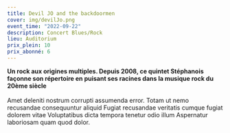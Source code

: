 ```yaml
---
title: Devil JO and the backdoormen
cover: img/devilJo.png
event_time: "2022-09-22" 
description: Concert Blues/Rock
lieu: Auditorium
prix_plein: 10
prix_abonné: 6
---
```


**Un rock aux origines multiples. Depuis 2008, ce quintet Stéphanois façonne son répertoire en
puisant ses racines dans la musique rock du 20ème siècle**
\
\
Amet deleniti nostrum corrupti assumenda error. Totam ut nemo recusandae consequuntur aliquid Fugiat recusandae veritatis cumque fugiat dolorem vitae Voluptatibus dicta tempora tenetur odio illum Aspernatur laboriosam quam quod dolor.
